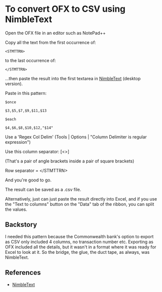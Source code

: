 # To convert OFX to CSV using NimbleText

Open the OFX file in an editor such as NotePad++

Copy all the text from the first occurrence of:

    <STMTTRN>

to the last occurrence of:
	
    </STMTTRN>

...then paste the result into the first textarea in [NimbleText](http://NimbleText) (desktop version).

Paste in this pattern:

	$once

	$3,$5,$7,$9,$11,$13

	$each

	$4,$6,$8,$10,$12,"$14"



Use a 'Regex Col Delim' (Tools | Options | "Column Delimiter is regular expression")

Use this column separator: [&lt;&gt;]

(That's a pair of angle brackets inside a pair of square brackets)

Row separator = &lt;/STMTTRN&gt;

And you're good to go.

The result can be saved as a .csv file.

Alternatively, just can just paste the result directly into Excel, and if you use the "Text to columns" button on the "Data" tab of the ribbon, you can split the values.

## Backstory

I needed this pattern because the Commonwealth bank's option to export as CSV only included 4 columns, no transaction number etc. Exporting as OFX included all the details, but it wasn't in a format where it was ready for Excel to look at it. So the bridge, the glue, the duct tape, as always, was NimbleText.


## References

 * [NimbleText](http://NimbleText) 